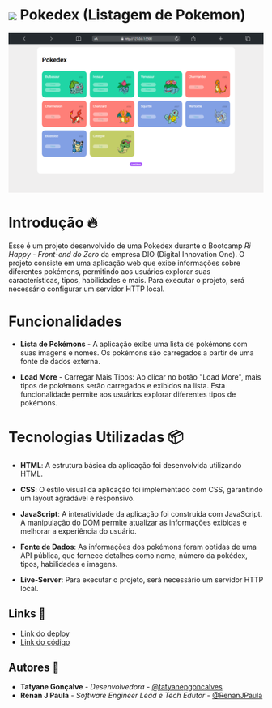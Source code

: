 <h1>
  <img align="center" width="45px" src="https://hermes.digitalinnovation.one/assets/diome/logo-minimized.png">
  Pokedex (Listagem de Pokemon)
</h1>

<img src="./src/images/preview.png" alt="Image do projeto Pokedex">

# Introdução 🔥
Esse é um projeto desenvolvido de uma Pokedex durante o Bootcamp *Ri Happy - Front-end do Zero* da empresa DIO (Digital Innovation One). O projeto consiste em uma aplicação web que exibe informações sobre diferentes pokémons, permitindo aos usuários explorar suas características, tipos, habilidades e mais. Para executar o projeto, será necessário configurar um servidor HTTP local.

# Funcionalidades
- **Lista de Pokémons** - A aplicação exibe uma lista de pokémons com suas imagens e nomes. Os pokémons são carregados a partir de uma fonte de dados externa.

- **Load More** - Carregar Mais Tipos: Ao clicar no botão "Load More", mais tipos de pokémons serão carregados e exibidos na lista. Esta funcionalidade permite aos usuários explorar diferentes tipos de pokémons.

# Tecnologias Utilizadas 📦
- **HTML**: A estrutura básica da aplicação foi desenvolvida utilizando HTML.

- **CSS**: O estilo visual da aplicação foi implementado com CSS, garantindo um layout agradável e responsivo.

- **JavaScript**: A interatividade da aplicação foi construída com JavaScript. A manipulação do DOM permite atualizar as informações exibidas e melhorar a experiência do usuário.

- **Fonte de Dados**: As informações dos pokémons foram obtidas de uma API pública, que fornece detalhes como nome, número da pokédex, tipos, habilidades e imagens.

- **Live-Server**: Para executar o projeto, será necessário um servidor HTTP local. 

## Links 🔗
- [Link do deploy](https://js-developer-pokedex-dio.vercel.app/)
- [Link do código](https://github.com/tatyanepgoncalves/js-developer-pokedex)

##  Autores 👷

- **Tatyane Gonçalve** - *Desenvolvedora* - [@tatyanepgoncalves](https://github.com/tatyanepgoncalves)
- **Renan J Paula** - *Software Engineer Lead e Tech Edutor* - [@RenanJPaula](https://github.com/RenanJPaula)